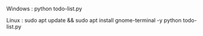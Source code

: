 Windows : python todo-list.py

Linux : sudo apt update && sudo apt install gnome-terminal -y python todo-list.py